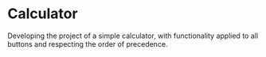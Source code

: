 # Calculator
Developing the project of a simple calculator, with functionality applied to all buttons and respecting the order of precedence.
